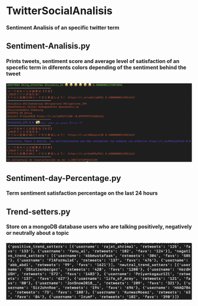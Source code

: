 # TwitterSocialAnalisis
#### Sentiment Analisis of an specific twitter term
## Sentiment-Analisis.py
#### Prints tweets, sentiment score and average level of satisfaction of an specefic term in diferents colors depending of the sentiment behind the tweet
![alt text](https://github.com/rafaOrtega14/TwitterSocialAnalisis/blob/master/sentiment-analisis.png)
## Sentiment-day-Percentage.py
#### Term sentiment satisfaction percentage on the last 24 hours
## Trend-setters.py
#### Store on a mongoDB database users who are talking positively, negatively or neutrally about a topic
![alt text](https://github.com/rafaOrtega14/TwitterSocialAnalisis/blob/master/trend-setters.png)
